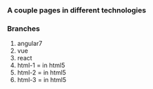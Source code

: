### A couple pages in different technologies

### Branches

1. angular7
2. vue
3. react
4. html-1          = in html5
5. html-2          = in html5
6. html-3          = in html5 

